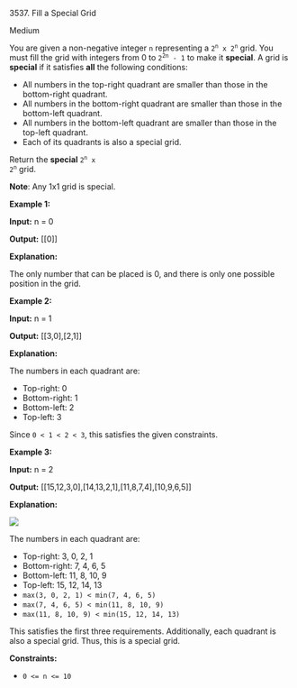3537\. Fill a Special Grid

Medium

You are given a non-negative integer `n` representing a <code>2<sup>n</sup> x 2<sup>n</sup></code> grid. You must fill the grid with integers from 0 to <code>2<sup>2n</sup> - 1</code> to make it **special**. A grid is **special** if it satisfies **all** the following conditions:

*   All numbers in the top-right quadrant are smaller than those in the bottom-right quadrant.
*   All numbers in the bottom-right quadrant are smaller than those in the bottom-left quadrant.
*   All numbers in the bottom-left quadrant are smaller than those in the top-left quadrant.
*   Each of its quadrants is also a special grid.

Return the **special** <code>2<sup>n</sup> x 2<sup>n</sup></code> grid.

**Note**: Any 1x1 grid is special.

**Example 1:**

**Input:** n = 0

**Output:** [[0]]

**Explanation:**

The only number that can be placed is 0, and there is only one possible position in the grid.

**Example 2:**

**Input:** n = 1

**Output:** [[3,0],[2,1]]

**Explanation:**

The numbers in each quadrant are:

*   Top-right: 0
*   Bottom-right: 1
*   Bottom-left: 2
*   Top-left: 3

Since `0 < 1 < 2 < 3`, this satisfies the given constraints.

**Example 3:**

**Input:** n = 2

**Output:** [[15,12,3,0],[14,13,2,1],[11,8,7,4],[10,9,6,5]]

**Explanation:**

![](https://assets.leetcode.com/uploads/2025/03/05/4123example3p1drawio.png)

The numbers in each quadrant are:

*   Top-right: 3, 0, 2, 1
*   Bottom-right: 7, 4, 6, 5
*   Bottom-left: 11, 8, 10, 9
*   Top-left: 15, 12, 14, 13
*   `max(3, 0, 2, 1) < min(7, 4, 6, 5)`
*   `max(7, 4, 6, 5) < min(11, 8, 10, 9)`
*   `max(11, 8, 10, 9) < min(15, 12, 14, 13)`

This satisfies the first three requirements. Additionally, each quadrant is also a special grid. Thus, this is a special grid.

**Constraints:**

*   `0 <= n <= 10`